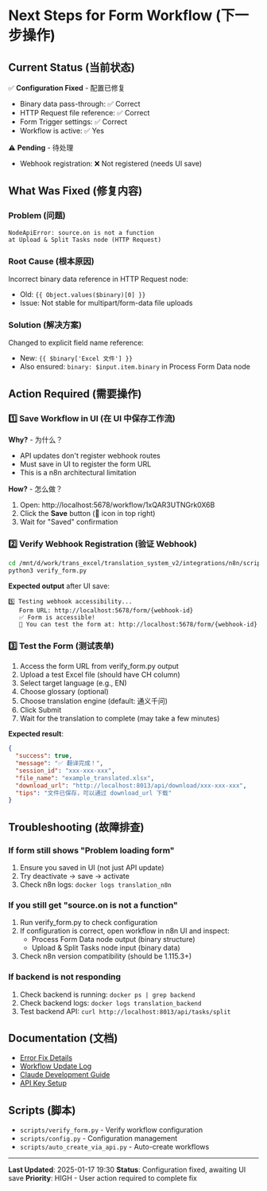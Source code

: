 # Next Steps for Form Workflow (下一步操作)

## Current Status (当前状态)

✅ **Configuration Fixed** - 配置已修复
- Binary data pass-through: ✅ Correct
- HTTP Request file reference: ✅ Correct  
- Form Trigger settings: ✅ Correct
- Workflow is active: ✅ Yes

⚠️ **Pending** - 待处理
- Webhook registration: ❌ Not registered (needs UI save)

## What Was Fixed (修复内容)

### Problem (问题)
```
NodeApiError: source.on is not a function
at Upload & Split Tasks node (HTTP Request)
```

### Root Cause (根本原因)
Incorrect binary data reference in HTTP Request node:
- Old: `{{ Object.values($binary)[0] }}`
- Issue: Not stable for multipart/form-data file uploads

### Solution (解决方案)
Changed to explicit field name reference:
- New: `{{ $binary['Excel 文件'] }}`
- Also ensured: `binary: $input.item.binary` in Process Form Data node

## Action Required (需要操作)

### 1️⃣ Save Workflow in UI (在 UI 中保存工作流)

**Why?** - 为什么？
- API updates don't register webhook routes
- Must save in UI to register the form URL
- This is a n8n architectural limitation

**How?** - 怎么做？
1. Open: http://localhost:5678/workflow/1xQAR3UTNGrk0X6B
2. Click the **Save** button (💾 icon in top right)
3. Wait for "Saved" confirmation

### 2️⃣ Verify Webhook Registration (验证 Webhook)

```bash
cd /mnt/d/work/trans_excel/translation_system_v2/integrations/n8n/scripts
python3 verify_form.py
```

**Expected output** after UI save:
```
5️⃣ Testing webhook accessibility...
   Form URL: http://localhost:5678/form/{webhook-id}
   ✅ Form is accessible!
   🎉 You can test the form at: http://localhost:5678/form/{webhook-id}
```

### 3️⃣ Test the Form (测试表单)

1. Access the form URL from verify_form.py output
2. Upload a test Excel file (should have CH column)
3. Select target language (e.g., EN)
4. Choose glossary (optional)
5. Choose translation engine (default: 通义千问)
6. Click Submit
7. Wait for the translation to complete (may take a few minutes)

**Expected result**:
```json
{
  "success": true,
  "message": "✅ 翻译完成！",
  "session_id": "xxx-xxx-xxx",
  "file_name": "example_translated.xlsx",
  "download_url": "http://localhost:8013/api/download/xxx-xxx-xxx",
  "tips": "文件已保存，可以通过 download_url 下载"
}
```

## Troubleshooting (故障排查)

### If form still shows "Problem loading form"
1. Ensure you saved in UI (not just API update)
2. Try deactivate → save → activate
3. Check n8n logs: `docker logs translation_n8n`

### If you still get "source.on is not a function"
1. Run verify_form.py to check configuration
2. If configuration is correct, open workflow in n8n UI and inspect:
   - Process Form Data node output (binary structure)
   - Upload & Split Tasks node input (binary data)
3. Check n8n version compatibility (should be 1.115.3+)

### If backend is not responding
1. Check backend is running: `docker ps | grep backend`
2. Check backend logs: `docker logs translation_backend`
3. Test backend API: `curl http://localhost:8013/api/tasks/split`

## Documentation (文档)

- [Error Fix Details](./workflows/ERROR_FIX_source_on.md)
- [Workflow Update Log](./workflows/WORKFLOW_UPDATE_LOG.md)
- [Claude Development Guide](./.claude/CLAUDE.md)
- [API Key Setup](./README_API_KEY.md)

## Scripts (脚本)

- `scripts/verify_form.py` - Verify workflow configuration
- `scripts/config.py` - Configuration management
- `scripts/auto_create_via_api.py` - Auto-create workflows

---

**Last Updated**: 2025-01-17 19:30
**Status**: Configuration fixed, awaiting UI save
**Priority**: HIGH - User action required to complete fix
